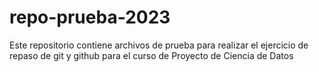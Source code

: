 # repo-prueba-2023
Este repositorio contiene archivos de prueba para realizar el ejercicio de repaso de git y github para el curso de Proyecto de Ciencia de Datos
